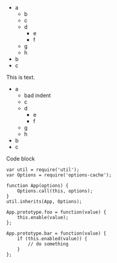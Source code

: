 * a
  - b
  - c
  - d
    + e
    + f
  - g
  - h
* b
* c

This is text.


* a
  - bad indent
  - c
  - d
    + e
    + f
  - g
  - h
* b
* c


Code block

    var util = require('util');
    var Options = require('options-cache');

    function App(options) {
        Options.call(this, options);
    }
    util.inherits(App, Options);

    App.prototype.foo = function(value) {
        this.enable(value);
    };

    App.prototype.bar = function(value) {
        if (this.enabled(value)) {
            // do something
        }
    };
